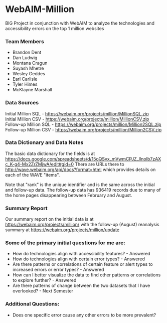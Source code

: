 # WebAIM-Million
BIG Project in conjunction with WebAIM to analyze the technologies and accessibility errors on the top 1 million websites

### Team Members
- Brandon Dent
- Dan Ludwig
- Montana Cragun
- Suyash Mhetre
- Wesley Geddes
- Earl Carlisle
- Tyler Himes
- McKlayne Marshall

### Data Sources
Initial Million SQL - https://webaim.org/projects/million/MillionSQL.zip <br>
Initial Million CSV - https://webaim.org/projects/million/MillionCSV.zip <br>
Follow-up Million SQL - https://webaim.org/projects/million/Million2SQL.zip <br> 
Follow-up Million CSV - https://webaim.org/projects/million/Million2CSV.zip

### Data Dictionary and Data Notes
The basic data dictionary for the fields is at
https://docs.google.com/spreadsheets/d/15oQSvx_mVwmCPJZ_llnoIb7zAXc_K-g4-Mx2ZrZMjwA/edit#gid=0
There are URLs there to http://wave.webaim.org/api/docs?format=html
which provides details on each of the WAVE "items".

Note that "rank" is the unique identifier and is the same across the
initial and follow-up data. The follow-up data has 936419 records due
to many of the home pages disappearing between February and August.

### Summary Report
Our summary report on the initial data is at
https://webaim.org/projects/million/ with the follow-up (August)
reanalysis summary at https://webaim.org/projects/million/update

### Some of the primary initial questions for me are:
- How do technologies align with accessibility features? - Answered
- How do technologies align with certain error types? - Answered
- Are there patterns or correlations of certain feature or alert types
to increased errors or error types? - Answered
- How can I better visualize the data to find other patterns or
correlations to explore further? - Answered
- Are there patterns of change between the two datasets that I have overlooked? - Next Semester

### Additional Questions:
- Does one specific error cause any other errors to be more prevalent?
